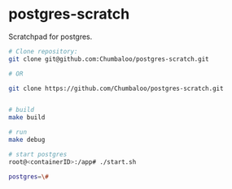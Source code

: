# postgres-scratch
Scratchpad for postgres.

```bash
# Clone repository:
git clone git@github.com:Chumbaloo/postgres-scratch.git

# OR

git clone https://github.com/Chumbaloo/postgres-scratch.git


# build
make build

# run
make debug

# start postgres
root@<containerID>:/app# ./start.sh

postgres=\#  

```





